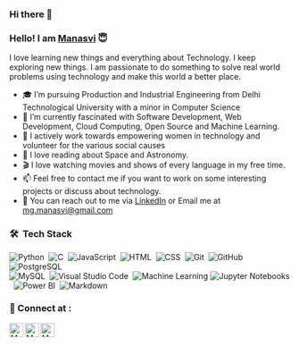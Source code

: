 ### Hi there 👋
### Hello! I am [Manasvi](https://www.linkedin.com/in/manasvi-goyal-2809/) :innocent:


I love learning new things and everything about Technology. I keep exploring new things. I am passionate to do something to solve real world problems using technology and make this world a better place. 

- :mortar_board: I’m pursuing Production and Industrial Engineering from Delhi Technological University with a minor in Computer Science
- 🌱 I’m currently fascinated with Software Development, Web Development, Cloud Computing, Open Source and Machine Learning.
- :deciduous_tree:	I actively work towards empowering women in technology and volunteer for the various social causes
- :telescope: I love reading about Space and Astronomy.
- :clapper: I love watching movies and shows of every language in my free time.
- 📫 Feel free to contact me if you want to work on some interesting projects or discuss about technology.
- :e-mail: You can reach out to me via [LinkedIn](https://www.linkedin.com/in/manasvi-goyal-2809/) or Email me at mg.manasvi@gmail.com


### 🛠 &nbsp;Tech Stack


![Python](https://img.shields.io/badge/-Python-05122A?style=flat&logo=python)&nbsp;
![C](https://img.shields.io/badge/-C-05122A?style=flat&logo=c&logoColor=white)&nbsp;
![JavaScript](https://img.shields.io/badge/-JavaScript-05122A?style=flat&logo=javascript)&nbsp;
![HTML](https://img.shields.io/badge/-HTML-05122A?style=flat&logo=HTML5)&nbsp;
![CSS](https://img.shields.io/badge/-CSS-05122A?style=flat&logo=CSS3&logoColor=1572B6)&nbsp;
![Git](https://img.shields.io/badge/-Git-05122A?style=flat&logo=git)&nbsp;
![GitHub](https://img.shields.io/badge/-GitHub-05122A?style=flat&logo=github)&nbsp;
![PostgreSQL](https://img.shields.io/badge/-PostgreSQL-05122A?style=flat&logo=PostgreSQL)\
![MySQL](https://img.shields.io/badge/-MySQL-05122A?style=flat&logo=MySQL)&nbsp;
![Visual Studio Code](https://img.shields.io/badge/-Visual%20Studio%20Code-05122A?style=flat&logo=visual-studio-code&logoColor=007ACC)&nbsp;
![Machine Learning](https://img.shields.io/badge/-Machine%20Learning-05122A?style=flat&logo=Mathworks&logoColor=FF9800)
![Jupyter Notebooks](https://img.shields.io/badge/-Jupyter%20Notebooks-05122A?style=flat&logo=jupyter)&nbsp;
![Power BI](https://img.shields.io/badge/-Power%20BI-05122A?style=flat&logo=PowerBI)&nbsp;
![Markdown](https://img.shields.io/badge/-Markdown-05122A?style=flat&logo=markdown)

### :handshake: Connect at :
<p align="center">
<a href="https://www.instagram.com/manasvi._.goyal/?hl=en">
  <img align="left" alt="Manasvi's Instagram" width="25px" src="https://www.flaticon.com/svg/static/icons/svg/1409/1409946.svg" />
</a>
<a href="https://github.com/ManasviGoyal">
  <img align="left" alt="Manasvi's GitHub" width="25px" src="https://www.flaticon.com/svg/static/icons/svg/270/270798.svg" />
</a>
<a href="https://www.linkedin.com/in/manasvi-goyal-2809/">
  <img align="left" alt="Manasvi's LinkedIn" width="25px" src="https://www.flaticon.com/svg/static/icons/svg/1409/1409945.svg" />
</a>
